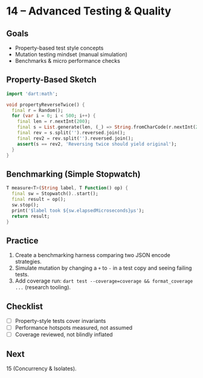 # 14 – Advanced Testing & Quality

## Goals
* Property-based test style concepts
* Mutation testing mindset (manual simulation)
* Benchmarks & micro performance checks

## Property-Based Sketch
```dart
import 'dart:math';

void propertyReverseTwice() {
  final r = Random();
  for (var i = 0; i < 500; i++) {
    final len = r.nextInt(200);
    final s = List.generate(len, (_) => String.fromCharCode(r.nextInt(26)+97)).join();
    final rev = s.split('').reversed.join();
    final rev2 = rev.split('').reversed.join();
    assert(s == rev2, 'Reversing twice should yield original');
  }
}
```

## Benchmarking (Simple Stopwatch)
```dart
T measure<T>(String label, T Function() op) {
  final sw = Stopwatch()..start();
  final result = op();
  sw.stop();
  print('$label took ${sw.elapsedMicroseconds}µs');
  return result;
}
```

## Practice
1. Create a benchmarking harness comparing two JSON encode strategies.
2. Simulate mutation by changing a `+` to `-` in a test copy and seeing failing tests.
3. Add coverage run: `dart test --coverage=coverage && format_coverage ...` (research tooling).

## Checklist
* [ ] Property-style tests cover invariants
* [ ] Performance hotspots measured, not assumed
* [ ] Coverage reviewed, not blindly inflated

## Next
15 (Concurrency & Isolates).

